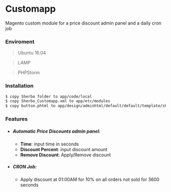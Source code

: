 # Customapp

Magento custom module for a price discount admin panel and a daily cron job

### Enviroment
  > Ubuntu 16.04

  > LAMP

  > PHPStorm


### Installation
```sh
$ copy Sherbo folder to app/code/local
$ copy Sherbo_Customapp.xml to app/etc/modules
$ copy button.phtml to app/design/adminhtml/default/default/template/sherbo/system/config
```
### Features
* ##### Automatic Price Discounts admin panel:
    *  **Time**: input time in seconds
    *  **Discount Percent**: input discount amount
    *  **Remove Discount**: Apply/Remove discount
* ##### CRON Job: 
    * Apply discount at 01:00AM for 10% on all orders not sold for 3600 seconds

